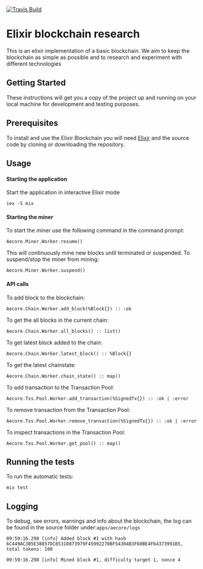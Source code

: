 [![Travis Build](https://travis-ci.org/aeternity/elixir-research.svg?branch=master)](https://travis-ci.org/aeternity/elixir-research)

# **Elixir blockchain research**

This is an elixir implementation of a basic blockchain. We aim to keep the blockchain as simple as possible and to research and experiment with different technologies 

## Getting Started

These instructions will get you a copy of the project up and running on your local machine for development and testing purposes.

## Prerequisites

To install and use the Elixir Blockchain you will need [Elixir](https://elixir-lang.org/install.html) and the source code by cloning or downloading the repository. 

## Usage
#### **Starting the application**
Start the application in interactive Elixir mode

`iex -S mix`
#### **Starting the miner**
To start the miner use the following command in the command prompt: 

`Aecore.Miner.Worker.resume()`

This will continuously mine new blocks until terminated or suspended.
To suspend/stop the miner from mining: 

`Aecore.Miner.Worker.suspend() `

#### **API calls**
To add block to the blockchain: 

`Aecore.Chain.Worker.add_block(%Block{}) :: :ok`

To get the all blocks in the current chain: 

`Aecore.Chain.Worker.all_blocks() :: list()`

To get latest block added to the chain: 

`Aecore.Chain.Worker.latest_block() :: %Block{}`

To get the latest chainstate: 

`Aecore.Chain.Worker.chain_state() :: map()`

To add transaction to the Transaction Pool:

`Aecore.Txs.Pool.Worker.add_transaction(%SignedTx{}) :: :ok | :error`

To remove transaction from the Transaction Pool: 

`Aecore.Txs.Pool.Worker.remove_transaction(%SignedTx{}) :: :ok | :error`

To inspect transactions in the Transaction Pool: 

`Aecore.Txs.Pool.Worker.get_pool() :: map() `

## Running the tests

To run the automatic tests:

`mix test`

## Logging 

To debug, see errors, warnings and info about the blockchain, 
the log can be found in the source folder under:`apps/aecore/logs`

`09:59:16.298 [info] Added block #1 with hash 6C449AC3B5E38857DC85310873979F45992270BF54304B3F60BE4F64373991B5, total tokens: 100 `

`09:59:16.298 [info] Mined block #1, difficulty target 1, nonce 4`

